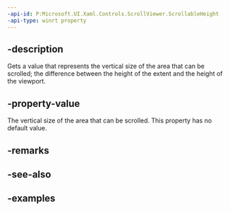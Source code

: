 ```yaml
---
-api-id: P:Microsoft.UI.Xaml.Controls.ScrollViewer.ScrollableHeight
-api-type: winrt property
---
```


## -description

Gets a value that represents the vertical size of the area that can be scrolled; the difference between the height of the extent and the height of the viewport.

## -property-value

The vertical size of the area that can be scrolled. This property has no default value.

## -remarks

## -see-also

## -examples

